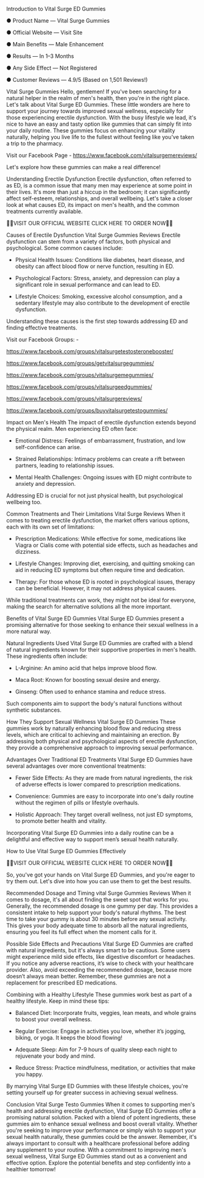 Introduction to Vital Surge ED Gummies

● Product Name — Vital Surge Gummies

● Official Website — Visit Site

● Main Benefits — Male Enhancement

● Results — In 1–3 Months

● Any Side Effect — Not Registered

● Customer Reviews — 4.9/5 (Based on 1,501 Reviews!)‍


Vital Surge Gummies Hello, gentlemen! If you've been searching for a natural helper in the realm of men's health, then you're in the right place. Let's talk about Vital Surge ED Gummies. These little wonders are here to support your journey towards improved sexual wellness, especially for those experiencing erectile dysfunction. With the busy lifestyle we lead, it's nice to have an easy and tasty option like gummies that can simply fit into your daily routine. These gummies focus on enhancing your vitality naturally, helping you live life to the fullest without feeling like you’ve taken a trip to the pharmacy.

Visit our Facebook Page - https://www.facebook.com/vitalsurgemereviews/

Let's explore how these gummies can make a real difference!

Understanding Erectile Dysfunction
Erectile dysfunction, often referred to as ED, is a common issue that many men may experience at some point in their lives. It's more than just a hiccup in the bedroom; it can significantly affect self-esteem, relationships, and overall wellbeing. Let's take a closer look at what causes ED, its impact on men's health, and the common treatments currently available.

💙👀VISIT OUR OFFICIAL WEBSITE CLICK HERE TO ORDER NOW👀💙







Causes of Erectile Dysfunction
Vital Surge Gummies Reviews Erectile dysfunction can stem from a variety of factors, both physical and psychological. Some common causes include:

- Physical Health Issues: Conditions like diabetes, heart disease, and obesity can affect blood flow or nerve function, resulting in ED.

- Psychological Factors: Stress, anxiety, and depression can play a significant role in sexual performance and can lead to ED.

- Lifestyle Choices: Smoking, excessive alcohol consumption, and a sedentary lifestyle may also contribute to the development of erectile dysfunction.

Understanding these causes is the first step towards addressing ED and finding effective treatments.


Visit our Facebook  Groups: -

https://www.facebook.com/groups/vitalsurgetestosteronebooster/

https://www.facebook.com/groups/getvitalsurgegummies/

https://www.facebook.com/groups/vitalsurgemegummies/

https://www.facebook.com/groups/vitalsurgeedgummies/

https://www.facebook.com/groups/vitalsurgereviews/


https://www.facebook.com/groups/buyvitalsurgetestogummies/

Impact on Men's Health
The impact of erectile dysfunction extends beyond the physical realm. Men experiencing ED often face:

- Emotional Distress: Feelings of embarrassment, frustration, and low self-confidence can arise.

- Strained Relationships: Intimacy problems can create a rift between partners, leading to relationship issues.

- Mental Health Challenges: Ongoing issues with ED might contribute to anxiety and depression.

Addressing ED is crucial for not just physical health, but psychological wellbeing too.



Common Treatments and Their Limitations
Vital Surge Reviews When it comes to treating erectile dysfunction, the market offers various options, each with its own set of limitations:

- Prescription Medications: While effective for some, medications like Viagra or Cialis come with potential side effects, such as headaches and dizziness.

- Lifestyle Changes: Improving diet, exercising, and quitting smoking can aid in reducing ED symptoms but often require time and dedication.

- Therapy: For those whose ED is rooted in psychological issues, therapy can be beneficial. However, it may not address physical causes.

While traditional treatments can work, they might not be ideal for everyone, making the search for alternative solutions all the more important.

Benefits of Vital Surge ED Gummies
Vital Surge ED Gummies present a promising alternative for those seeking to enhance their sexual wellness in a more natural way.

Natural Ingredients Used
Vital Surge ED Gummies are crafted with a blend of natural ingredients known for their supportive properties in men's health. These ingredients often include:

- L-Arginine: An amino acid that helps improve blood flow.

- Maca Root: Known for boosting sexual desire and energy.

- Ginseng: Often used to enhance stamina and reduce stress.

Such components aim to support the body's natural functions without synthetic substances.

How They Support Sexual Wellness
Vital Surge ED Gummies These gummies work by naturally enhancing blood flow and reducing stress levels, which are critical to achieving and maintaining an erection. By addressing both physical and psychological aspects of erectile dysfunction, they provide a comprehensive approach to improving sexual performance.

Advantages Over Traditional ED Treatments
Vital Surge ED Gummies have several advantages over more conventional treatments:

- Fewer Side Effects: As they are made from natural ingredients, the risk of adverse effects is lower compared to prescription medications.

- Convenience: Gummies are easy to incorporate into one's daily routine without the regimen of pills or lifestyle overhauls.

- Holistic Approach: They target overall wellness, not just ED symptoms, to promote better health and vitality.

Incorporating Vital Surge ED Gummies into a daily routine can be a delightful and effective way to support men’s sexual health naturally.

How to Use Vital Surge ED Gummies Effectively





💙👀VISIT OUR OFFICIAL WEBSITE CLICK HERE TO ORDER NOW👀💙

So, you've got your hands on Vital Surge ED Gummies, and you're eager to try them out. Let's dive into how you can use them to get the best results.

Recommended Dosage and Timing
vital Surge Gummies Reviews When it comes to dosage, it's all about finding the sweet spot that works for you. Generally, the recommended dosage is one gummy per day. This provides a consistent intake to help support your body's natural rhythms. The best time to take your gummy is about 30 minutes before any sexual activity. This gives your body adequate time to absorb all the natural ingredients, ensuring you feel its full effect when the moment calls for it.

Possible Side Effects and Precautions
Vital Surge ED Gummies are crafted with natural ingredients, but it's always smart to be cautious. Some users might experience mild side effects, like digestive discomfort or headaches. If you notice any adverse reactions, it’s wise to check with your healthcare provider. Also, avoid exceeding the recommended dosage, because more doesn’t always mean better. Remember, these gummies are not a replacement for prescribed ED medications.

Combining with a Healthy Lifestyle
These gummies work best as part of a healthy lifestyle. Keep in mind these tips:

- Balanced Diet: Incorporate fruits, veggies, lean meats, and whole grains to boost your overall wellness.

- Regular Exercise: Engage in activities you love, whether it’s jogging, biking, or yoga. It keeps the blood flowing!

- Adequate Sleep: Aim for 7-9 hours of quality sleep each night to rejuvenate your body and mind.

- Reduce Stress: Practice mindfulness, meditation, or activities that make you happy.

By marrying Vital Surge ED Gummies with these lifestyle choices, you're setting yourself up for greater success in achieving sexual wellness.

Conclusion
Vital Surge Testo Gummies When it comes to supporting men's health and addressing erectile dysfunction, Vital Surge ED Gummies offer a promising natural solution. Packed with a blend of potent ingredients, these gummies aim to enhance sexual wellness and boost overall vitality. Whether you're seeking to improve your performance or simply wish to support your sexual health naturally, these gummies could be the answer. Remember, it's always important to consult with a healthcare professional before adding any supplement to your routine. With a commitment to improving men's sexual wellness, Vital Surge ED Gummies stand out as a convenient and effective option. Explore the potential benefits and step confidently into a healthier tomorrow!



